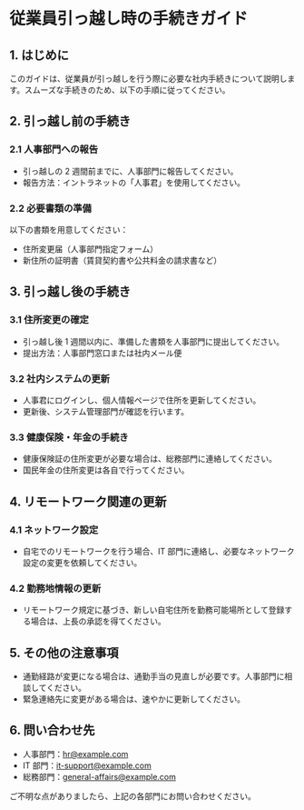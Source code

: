 # 従業員引っ越し時の手続きガイド

## 1. はじめに

このガイドは、従業員が引っ越しを行う際に必要な社内手続きについて説明します。スムーズな手続きのため、以下の手順に従ってください。

## 2. 引っ越し前の手続き

### 2.1 人事部門への報告

- 引っ越しの 2 週間前までに、人事部門に報告してください。
- 報告方法：イントラネットの「人事君」を使用してください。

### 2.2 必要書類の準備

以下の書類を用意してください：

- 住所変更届（人事部門指定フォーム）
- 新住所の証明書（賃貸契約書や公共料金の請求書など）

## 3. 引っ越し後の手続き

### 3.1 住所変更の確定

- 引っ越し後 1 週間以内に、準備した書類を人事部門に提出してください。
- 提出方法：人事部門窓口または社内メール便

### 3.2 社内システムの更新

- 人事君にログインし、個人情報ページで住所を更新してください。
- 更新後、システム管理部門が確認を行います。

### 3.3 健康保険・年金の手続き

- 健康保険証の住所変更が必要な場合は、総務部門に連絡してください。
- 国民年金の住所変更は各自で行ってください。

## 4. リモートワーク関連の更新

### 4.1 ネットワーク設定

- 自宅でのリモートワークを行う場合、IT 部門に連絡し、必要なネットワーク設定の変更を依頼してください。

### 4.2 勤務地情報の更新

- リモートワーク規定に基づき、新しい自宅住所を勤務可能場所として登録する場合は、上長の承認を得てください。

## 5. その他の注意事項

- 通勤経路が変更になる場合は、通勤手当の見直しが必要です。人事部門に相談してください。
- 緊急連絡先に変更がある場合は、速やかに更新してください。

## 6. 問い合わせ先

- 人事部門：hr@example.com
- IT 部門：it-support@example.com
- 総務部門：general-affairs@example.com

ご不明な点がありましたら、上記の各部門にお問い合わせください。
